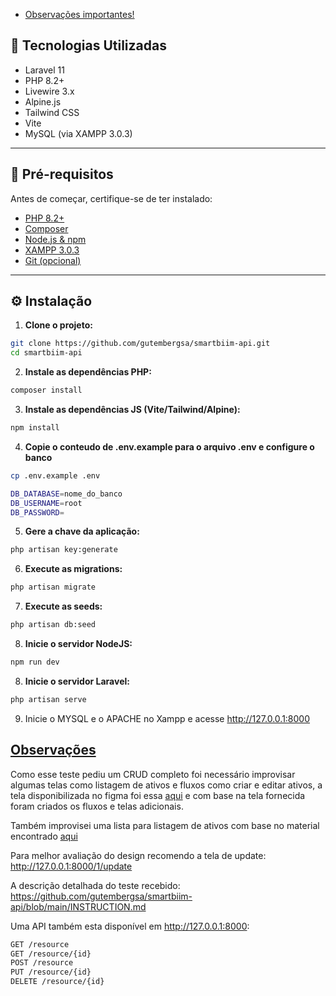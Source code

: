 - [Observações importantes!](#look )

## 🚀 Tecnologias Utilizadas

- Laravel 11
- PHP 8.2+
- Livewire 3.x
- Alpine.js
- Tailwind CSS
- Vite
- MySQL (via XAMPP 3.0.3)

---

## 🧰 Pré-requisitos

Antes de começar, certifique-se de ter instalado:

- [PHP 8.2+](https://www.php.net/)
- [Composer](https://getcomposer.org/)
- [Node.js & npm](https://nodejs.org/)
- [XAMPP 3.0.3](https://www.apachefriends.org/)
- [Git (opcional)](https://git-scm.com/)

---

## ⚙️ Instalação

1. **Clone o projeto:**

```bash
git clone https://github.com/gutembergsa/smartbiim-api.git
cd smartbiim-api
```

2. **Instale as dependências PHP:**

```bash
composer install
```

3. **Instale as dependências JS (Vite/Tailwind/Alpine):**

```bash
npm install
```

4. **Copie o conteudo de .env.example para o arquivo .env e configure o banco**

```bash
cp .env.example .env
```
```bash
DB_DATABASE=nome_do_banco
DB_USERNAME=root
DB_PASSWORD=
```

5. **Gere a chave da aplicação:**

```bash
php artisan key:generate
```

6. **Execute as migrations:**

```bash
php artisan migrate
```

7. **Execute as seeds:**

```bash
php artisan db:seed
```

8. **Inicie o servidor NodeJS:**

```bash
npm run dev
```

8. **Inicie o servidor Laravel:**

```bash
php artisan serve
```

9. Inicie o MYSQL e o APACHE no Xampp e acesse http://127.0.0.1:8000

## [Observações <a name="exec"/>](#look)
Como esse teste pediu um CRUD completo foi necessário improvisar algumas telas como listagem de ativos e fluxos como criar e editar ativos, a tela disponibilizada no figma foi essa [aqui](https://www.figma.com/design/y6r0zw2ZNd6AnyrEWCLBop/Projeto-Teste?node-id=4034-10422&t=WDNVuVjVnf3muxNK-0) e com base na tela fornecida foram criados os fluxos e telas adicionais.

Também improvisei uma lista para listagem de ativos com base no material encontrado [aqui](https://www.figma.com/design/y6r0zw2ZNd6AnyrEWCLBop/Projeto-Teste?node-id=3729-3467&t=2jNSv1ndcDcazJA7-0)

Para melhor avaliação do design recomendo a tela de update: http://127.0.0.1:8000/1/update

A descrição detalhada do teste recebido: https://github.com/gutembergsa/smartbiim-api/blob/main/INSTRUCTION.md

Uma API também esta disponível em http://127.0.0.1:8000:
```bash
GET /resource
GET /resource/{id}
POST /resource
PUT /resource/{id}
DELETE /resource/{id}
```


